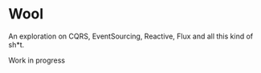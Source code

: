 Wool
=

An exploration on CQRS, EventSourcing, Reactive, Flux and all this kind of sh*t.

Work in progress
